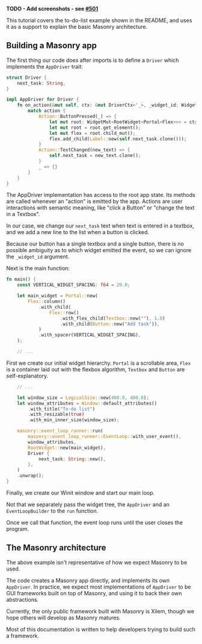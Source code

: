 **TODO - Add screenshots - see [#501](https://github.com/linebender/xilem/issues/501)**

This tutorial covers the to-do-list example shown in the README, and uses it as a support to explain the basic Masonry architecture.

## Building a Masonry app

The first thing our code does after imports is to define a `Driver` which implements the `AppDriver` trait:

```rust
struct Driver {
    next_task: String,
}

impl AppDriver for Driver {
    fn on_action(&mut self, ctx: &mut DriverCtx<'_>, _widget_id: WidgetId, action: Action) {
        match action {
            Action::ButtonPressed(_) => {
                let mut root: WidgetMut<RootWidget<Portal<Flex>>> = ctx.get_root();
                let mut root = root.get_element();
                let mut flex = root.child_mut();
                flex.add_child(Label::new(self.next_task.clone()));
            }
            Action::TextChanged(new_text) => {
                self.next_task = new_text.clone();
            }
            _ => {}
        }
    }
}
```

The AppDriver implementation has access to the root app state.
Its methods are called whenever an "action" is emitted by the app.
Actions are user interactions with semantic meaning, like "click a Button" or "change the text in a Textbox".

In our case, we change our `next_task` text when text is entered in a textbox, and we add a new line to the list when a button is clicked.

Because our button has a single textbox and a single button, there is no possible ambiguity as to which widget emitted the event, so we can ignore the `_widget_id` argument.

Next is the main function:

```rust
fn main() {
    const VERTICAL_WIDGET_SPACING: f64 = 20.0;

    let main_widget = Portal::new(
        Flex::column()
            .with_child(
                Flex::row()
                    .with_flex_child(Textbox::new(""), 1.0)
                    .with_child(Button::new("Add task")),
            )
            .with_spacer(VERTICAL_WIDGET_SPACING),
    );

    // ...
```

First we create our initial widget hierarchy.
`Portal` is a scrollable area, `Flex` is a container laid out with the flexbox algorithm, `Textbox` and `Button` are self-explanatory.

```rust
    // ...

    let window_size = LogicalSize::new(400.0, 400.0);
    let window_attributes = Window::default_attributes()
        .with_title("To-do list")
        .with_resizable(true)
        .with_min_inner_size(window_size);

    masonry::event_loop_runner::run(
        masonry::event_loop_runner::EventLoop::with_user_event(),
        window_attributes,
        RootWidget::new(main_widget),
        Driver {
            next_task: String::new(),
        },
    )
    .unwrap();
}
```

Finally, we create our Winit window and start our main loop.

Not that we separately pass the widget tree, the `AppDriver` and an `EventLoopBuilder` to the `run` function.

Once we call that function, the event loop runs until the user closes the program.


## The Masonry architecture

The above example isn't representative of how we expect Masonry to be used.

The code creates a Masonry app directly, and implements its own `AppDriver`.
In practice, we expect most implementations of `AppDriver` to be GUI frameworks built on top of Masonry, and using it to back their own abstractions.

Currently, the only public framework built with Masonry is Xilem, though we hope others will develop as Masonry matures.

Most of this documentation is written to help developers trying to build such a framework.
